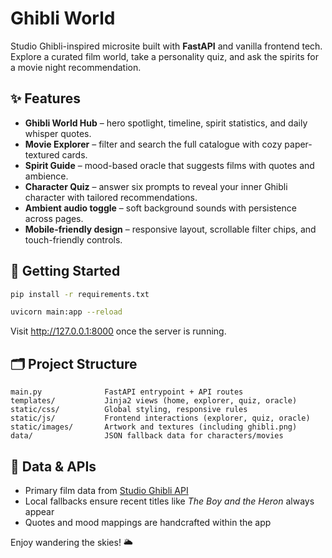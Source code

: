 # Ghibli World

Studio Ghibli-inspired microsite built with **FastAPI** and vanilla frontend tech. Explore a curated film world, take a personality quiz, and ask the spirits for a movie night recommendation.

## ✨ Features

- **Ghibli World Hub** – hero spotlight, timeline, spirit statistics, and daily whisper quotes.
- **Movie Explorer** – filter and search the full catalogue with cozy paper-textured cards.
- **Spirit Guide** – mood-based oracle that suggests films with quotes and ambience.
- **Character Quiz** – answer six prompts to reveal your inner Ghibli character with tailored recommendations.
- **Ambient audio toggle** – soft background sounds with persistence across pages.
- **Mobile-friendly design** – responsive layout, scrollable filter chips, and touch-friendly controls.

## 🚀 Getting Started

```bash
pip install -r requirements.txt

uvicorn main:app --reload
```

Visit <http://127.0.0.1:8000> once the server is running.

## 🗂️ Project Structure

```
main.py              FastAPI entrypoint + API routes
templates/           Jinja2 views (home, explorer, quiz, oracle)
static/css/          Global styling, responsive rules
static/js/           Frontend interactions (explorer, quiz, oracle)
static/images/       Artwork and textures (including ghibli.png)
data/                JSON fallback data for characters/movies
```

## 📡 Data & APIs

- Primary film data from [Studio Ghibli API](https://ghibliapi.vercel.app/)
- Local fallbacks ensure recent titles like *The Boy and the Heron* always appear
- Quotes and mood mappings are handcrafted within the app

Enjoy wandering the skies! 🌥️
